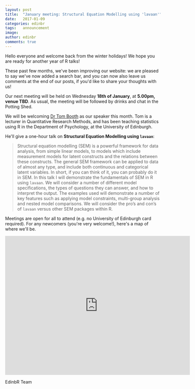 ```yaml
---
layout: post
title:  "January meeting: Structural Equation Modelling using 'lavaan'"
date:   2017-01-09
categories: edinbr
tags:   announcement
image:
author: edinbr
comments: true
---
```


Hello everyone and welcome back from the winter holidays! We hope you are ready for another year of R talks!

These past few months, we've been improving our website: we are pleased to say we've now added a search bar, and you can now also leave us comments at the end of our posts, if you'd like to share your thoughts with us!

Our next meeting will be held on Wednesday **18th of January**, at **5.00pm, venue TBD**. As usual, the meeting will be followed by drinks and chat in the Potting Shed.

<!--TO INSERT INSTEAD OF venue TBD: , in Room LG.11 in David Hume Tower. The entrance is via the 50 George Square building, and through its basement (feel free to ask for directions at the reception). -->

We will be welcoming [Dr Tom Booth](http://www.ed.ac.uk/profile/tom-booth) as our speaker this month. Tom is a lecturer in Quantitative Research Methods, and has been teaching statistics using R in the Department of Psychology, at the University of Edinburgh.

He'll give a one-hour talk on **Structural Equation Modelling using `lavaan`**:

> Structural equation modelling (SEM) is a powerful framework for data analysis, from simple linear models, to models which include measurement models for latent constructs and the relations between these constructs. The general SEM framework can be applied to data of almost any type, and include both continuous and categorical latent variables. In short, if you can think of it, you can probably do it in SEM. In this talk I will demonstrate the fundamentals of SEM in R using `lavaan`. We will consider a number of different model specifications, the types of questions they can answer, and how to interpret the output. The examples used will demonstrate a number of key features such as applying model constraints, multi-group analysis and nested model comparisons. We will consider the pro’s and con’s of `lavaan` versus other SEM packages within R.


Meetings are open for all to attend (e.g. no University of Edinburgh card required). For any newcomers (you're very welcome!), here's a map of where we'll be.

<iframe src="https://www.google.com/maps/embed?pb=!1m14!1m8!1m3!1d939.4322782159774!2d-3.1868992813634778!3d55.9431477069392!3m2!1i1024!2i768!4f13.1!3m3!1m2!1s0x0%3A0x8b232656b3b16a57!2sDavid+Hume+Tower!5e0!3m2!1sen!2suk!4v1473937651228" width="600" height="450" frameborder="0" style="border:0" allowfullscreen></iframe>


EdinbR Team
